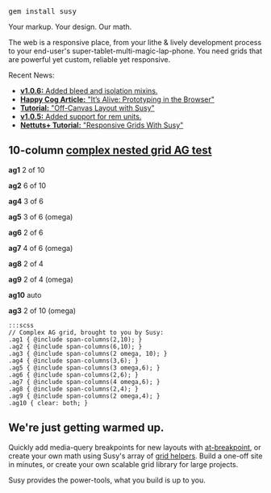 
<pre class="download">gem install susy</pre>
<div class="intro">
  <p class="highlight">Your markup. Your design. Our math.</p>
  <p>
    The web is a responsive place,
    from your lithe <span class="amp">&</span> lively development process
    to your end-user's super-tablet-multi-magic-lap-phone.
    You need grids that are powerful yet custom,
    reliable yet responsive.
  </p>
</div>
<div class="info">
  <p class="highlight">Recent News:</p>
  <ul class="news">
    <li class="newsitem">
      <a href="https://rubygems.org/gems/susy/versions/1.0.6">
        <strong>v1.0.6:</strong> Added bleed and isolation mixins.
      </a>
    </li>
    <li class="newsitem">
      <a href="http://cognition.happycog.com/article/its-alive-prototyping-in-the-browser">
        <strong>Happy Cog Article:</strong> "It’s Alive: Prototyping in the Browser"
      </a>
    </li>
    <li class="newsitem">
      <a href="http://oddbird.net/2012/11/27/susy-off-canvas/">
        <strong>Tutorial:</strong> "Off-Canvas Layout with Susy"
      </a>
    </li>
    <li class="newsitem">
      <a href="https://rubygems.org/gems/susy/versions/1.0.5">
        <strong>v1.0.5:</strong> Added support for rem units.
      </a>
    </li>
    <li class="newsitem">
      <a href="http://net.tutsplus.com/tutorials/html-css-techniques/responsive-grids-with-susy/">
        <strong>Nettuts+ Tutorial:</strong> "Responsive Grids With Susy"
      </a>
    </li>
  </ul>
</div>
<div class="ag-test">
  <h2>10-column <a href="http://oocss.org/grids_docs.html">complex nested grid AG test</a></h2>
  <div class="ag1"><p><strong>ag1</strong> 2 of 10</p></div>
  <div class="ag2">
    <p><strong>ag2</strong> 6 of 10</p>
    <div class="ag4"><p><strong>ag4</strong> 3 of 6</p></div>
    <div class="ag5"><p><strong>ag5</strong> 3 of 6 (omega)</p></div>
    <div class="ag6"><p><strong>ag6</strong> 2 of 6</p></div>
    <div class="ag7">
      <p><strong>ag7</strong> 4 of 6 (omega)</p>
      <div class="ag8"><p><strong>ag8</strong> 2 of 4</p></div>
      <div class="ag9"><p><strong>ag9</strong> 2 of 4 (omega)</p></div>
      <div class="ag10"><p><strong>ag10</strong> auto</p></div>
    </div>
  </div>
  <div class="ag3"><p><strong>ag3</strong> 2 of 10 (omega)</p></div>
</div>

    :::scss
    // Complex AG grid, brought to you by Susy:
    .ag1 { @include span-columns(2,10); }
    .ag2 { @include span-columns(6,10); }
    .ag3 { @include span-columns(2 omega, 10); }
    .ag4 { @include span-columns(3,6); }
    .ag5 { @include span-columns(3 omega,6); }
    .ag6 { @include span-columns(2,6); }
    .ag7 { @include span-columns(4 omega,6); }
    .ag8 { @include span-columns(2,4); }
    .ag9 { @include span-columns(2 omega,4); }
    .ag10 { clear: both; }

<div class="andmore">
  <h2>We're just getting warmed up.</h2>
  <p>
    Quickly add media-query breakpoints for new layouts with
    <a href="guides/reference/#ref-at-breakpoint">at-breakpoint</a>,
    or create your own math
    using Susy's array of
    <a href="guides/reference/#ref-helper">grid helpers</a>.
    Build a one-off site in minutes,
    or create your own scalable grid library
    for large projects.
  </p>
  <p>
    Susy provides the power-tools,
    what you build is up to you.
  </p>
</div>
